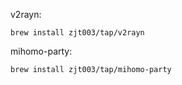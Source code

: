 v2rayn:
```shell
brew install zjt003/tap/v2rayn
```

mihomo-party:
```shell
brew install zjt003/tap/mihomo-party
```
